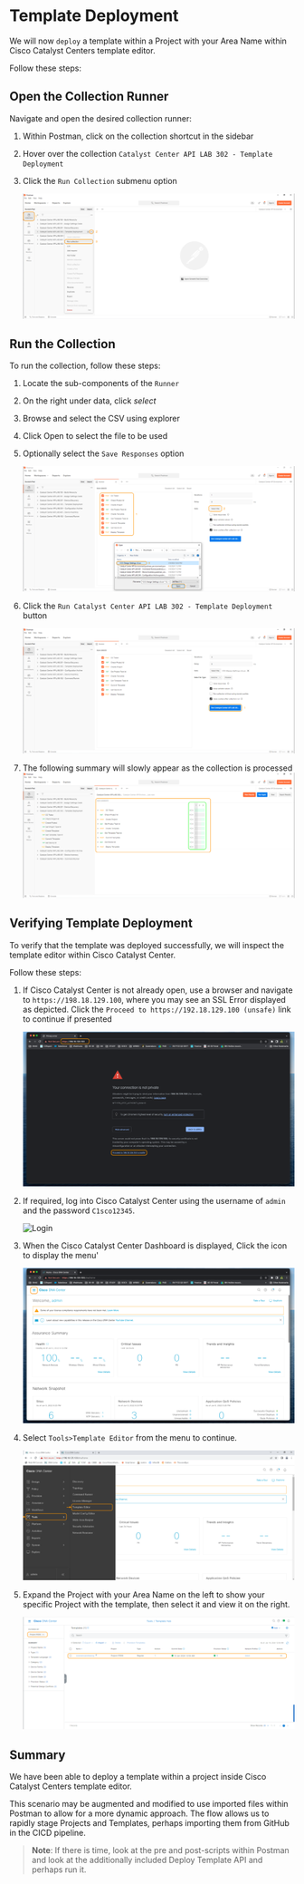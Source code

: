 # Template Deployment

We will now `deploy` a template within a Project with your Area Name within Cisco Catalyst Centers template editor.

Follow these steps:

## Open the Collection Runner

Navigate and open the desired collection runner:

   1. Within Postman, click on the collection shortcut in the sidebar
   2. Hover over the collection `Catalyst Center API LAB 302 - Template Deployment`
   3. Click the `Run Collection` submenu option

      ![Open Collection Runner](./assets/Postman-Collection-DeployTemplate.png?raw=true)

## Run the Collection

To run the collection, follow these steps:

   1. Locate the sub-components of the `Runner`
   2. On the right under data, click *select* 
   3. Browse and select the CSV using explorer
   4. Click Open to select the file to be used
   5. Optionally select the `Save Responses` option

      ![Select File](./assets/Postman-Collection-DeployTemplate-Run-CSV.png?raw=true)

   6. Click  the `Run Catalyst Center API LAB 302 - Template Deployment` button

      ![Run Collection](./assets/Postman-Collection-DeployTemplate-Runner.png?raw=true)

3. The following summary will slowly appear as the collection is processed
   ![Results](./assets/Postman-Collection-DeployTemplate-Summary.png?raw=true)

## Verifying Template Deployment

To verify that the template was deployed successfully, we will inspect the template editor within Cisco Catalyst Center.

Follow these steps:

1. If Cisco Catalyst Center is not already open, use a browser and navigate to `https://198.18.129.100`, where you may see an SSL Error displayed as depicted. Click the `Proceed to https://192.18.129.100 (unsafe)` link to continue if presented

   ![SSL Error](./assets/DNAC-SSLERROR.png?raw=true)

2. If required, log into Cisco Catalyst Center using the username of `admin` and the password `C1sco12345`.

   ![Login](./assets/DNAC-Login.png?raw=true)

3. When the Cisco Catalyst Center Dashboard is displayed, Click the icon to display the menu'

   ![Menu](./assets/DNAC-Menu.png?raw=true)

4. Select `Tools>Template Editor` from the menu to continue.

   ![Template Editor](./assets/DNAC-Menu-TemplateEditor.png?raw=true)

5. Expand the Project with your Area Name on the left to show your specific Project with the template, then select it and view it on the right.

   ![Template](./assets/DNAC-TemplateEditor-DeployTemplate-Verify.gif?raw=true)

## Summary

We have been able to deploy a template within a project inside Cisco Catalyst Centers template editor. 

This scenario may be augmented and modified to use imported files within Postman to allow for a more dynamic approach. The flow allows us to rapidly stage Projects and Templates, perhaps importing them from GitHub in the CICD pipeline. 

> **Note**: If there is time, look at the pre and post-scripts within Postman and look at the additionally included Deploy Template API and perhaps run it.
